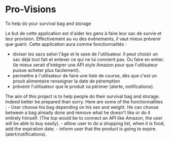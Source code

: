 # Pro-Visions
To help do your survival bag and storage

Le but de cette application est d'aider les gens à faire leur sac de survie et leur provision. Effectivement au vu des événements, il vaut mieux 
prévenir que guérir. Cette application aura comme fonctionnalités : 
  - diviser les sacs selon l'âge et le sexe de l'utilisateur. Il peut choisir un sac déjà tout fait et enlever ce qui ne lui convient pas. Ou faire 
  en entier. (le mieux serait d'intégrer une API style Amazon pour que l'utilisateur puisse acheter plus facilement).
  - permettre à l'utilisateur de faire une liste de course, dès que c'est un prouit alimentaire renseigner la date de péremption
  - prévenir l'utilisateur que le produit va périmer (alerte, notifications).
  
  The aim of this project is to help people do their survival bag and storage. Indeed better be prepared than sorry. Here are some of the 
  functionnalities : 
    - User choose his bag depending on his sex and weight. He can choose between a bag already done and remove what he doesn't like or do it entirely 
    himself. (The top would be to connect an API like Amazon, the user will be able to buy easily). 
    - alllow user to do a shopping list, when it is food, add the expiration date.
    - inform user that the product is going to expire. (alert/notifications). 
    
   
